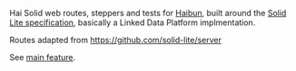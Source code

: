 Hai
Solid web routes, steppers and tests for [Haibun](https://github.com/withhaibun), built around the [Solid Lite specification](https://github.com/solid-lite/draft-spec), basically a Linked Data Platform implmentation.

Routes adapted from https://github.com/solid-lite/server

See [main feature](protocol/features/generated.feature).
